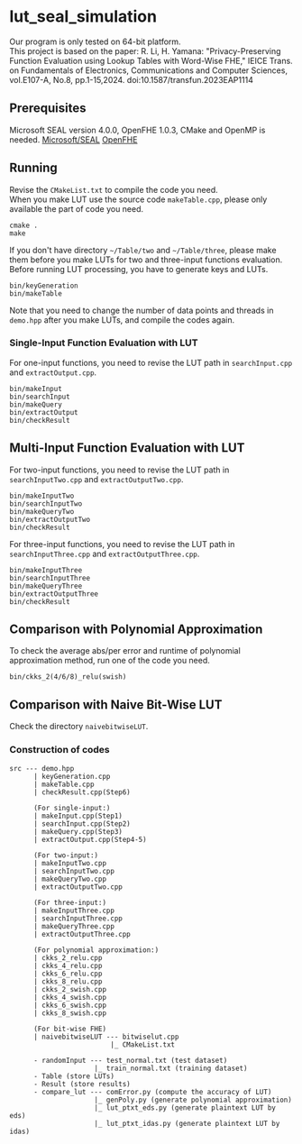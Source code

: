 # lut_seal_simulation
Our program is only tested on 64-bit platform.<br>
This project is based on the paper: R. Li, H. Yamana: "Privacy-Preserving Function Evaluation using Lookup Tables with Word-Wise FHE," IEICE Trans. on Fundamentals of Electronics, Communications and Computer Sciences, vol.E107-A, No.8, pp.1-15,2024. doi:10.1587/transfun.2023EAP1114<br>

## Prerequisites
Microsoft SEAL version 4.0.0, OpenFHE 1.0.3, CMake and OpenMP is needed.
[Microsoft/SEAL](https://github.com/microsoft/SEAL)
[OpenFHE](https://github.com/openfheorg/openfhe-development)

## Running
Revise the `CMakeList.txt` to compile the code you need.<br>
When you make LUT use the source code `makeTable.cpp`, please only available the part of code you need.<br>
```
cmake .
make
```
If you don't have directory `~/Table/two` and `~/Table/three`, please make them before you make LUTs for two and three-input functions evaluation.<br>
Before running LUT processing, you have to generate keys and LUTs.<br>
```
bin/keyGeneration
bin/makeTable
```
Note that you need to change the number of data points and threads in `demo.hpp` after you make LUTs, and compile the codes again.<br>

### Single-Input Function Evaluation with LUT
For one-input functions, you need to revise the LUT path in `searchInput.cpp` and `extractOutput.cpp`.
```
bin/makeInput
bin/searchInput
bin/makeQuery
bin/extractOutput
bin/checkResult
```
## Multi-Input Function Evaluation with LUT
For two-input functions, you need to revise the LUT path in `searchInputTwo.cpp` and `extractOutputTwo.cpp`.
```
bin/makeInputTwo
bin/searchInputTwo
bin/makeQueryTwo
bin/extractOutputTwo
bin/checkResult
```
For three-input functions, you need to revise the LUT path in `searchInputThree.cpp` and `extractOutputThree.cpp`.
```
bin/makeInputThree
bin/searchInputThree
bin/makeQueryThree
bin/extractOutputThree
bin/checkResult
```
## Comparison with Polynomial Approximation
To check the average abs/per error and runtime of polynomial approximation method, run one of the code you need.
```
bin/ckks_2(4/6/8)_relu(swish)
```
## Comparison with Naive Bit-Wise LUT
Check the directory `naivebitwiseLUT`.

### Construction of codes
```
src --- demo.hpp
      | keyGeneration.cpp
      | makeTable.cpp
      | checkResult.cpp(Step6)

      (For single-input:)
      | makeInput.cpp(Step1)
      | searchInput.cpp(Step2)
      | makeQuery.cpp(Step3)
      | extractOutput.cpp(Step4-5)

      (For two-input:)
      | makeInputTwo.cpp
      | searchInputTwo.cpp
      | makeQueryTwo.cpp
      | extractOutputTwo.cpp

      (For three-input:)
      | makeInputThree.cpp
      | searchInputThree.cpp
      | makeQueryThree.cpp
      | extractOutputThree.cpp

      (For polynomial approximation:)
      | ckks_2_relu.cpp
      | ckks_4_relu.cpp
      | ckks_6_relu.cpp
      | ckks_8_relu.cpp
      | ckks_2_swish.cpp
      | ckks_4_swish.cpp
      | ckks_6_swish.cpp
      | ckks_8_swish.cpp

      (For bit-wise FHE)
      | naivebitwiseLUT --- bitwiselut.cpp
                         |_ CMakeList.txt

      - randomInput --- test_normal.txt (test dataset)
                     |_ train_normal.txt (training dataset)
      - Table (store LUTs)
      - Result (store results)
      - compare_lut --- comError.py (compute the accuracy of LUT)
                     |_ genPoly.py (generate polynomial approximation)
                     |_ lut_ptxt_eds.py (generate plaintext LUT by eds)
                     |_ lut_ptxt_idas.py (generate plaintext LUT by idas)
```
